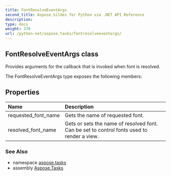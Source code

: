 ```yaml
---
title: FontResolveEventArgs
second_title: Aspose.Sildes for Python via .NET API Reference
description: 
type: docs
weight: 370
url: /python-net/aspose.tasks/fontresolveeventargs/
---
```


## FontResolveEventArgs class

Provides arguments for the callback that is invoked when font is resolved.

The FontResolveEventArgs type exposes the following members:
## Properties
| Name | Description |
| :- | :- |
|requested_font_name|Gets the name of requested font.|
|resolved_font_name|Gets or sets the name of resolved font. Can be set to control fonts used to render a view.|

### See Also

* namespace [aspose.tasks](../../aspose.tasks/)
* assembly [Aspose.Tasks](/tasks/python-net/)

